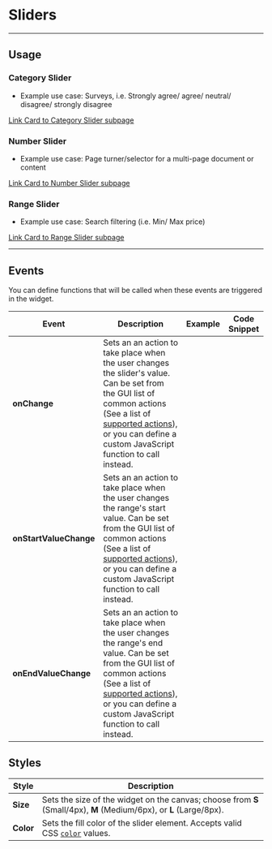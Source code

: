# Sliders


---
## Usage

### Category Slider
- Example use case: Surveys, i.e. Strongly agree/ agree/ neutral/ disagree/ strongly disagree

[Link Card to Category Slider subpage]()

### Number Slider
- Example use case: Page turner/selector for a multi-page document or content

[Link Card to Number Slider subpage]()

### Range Slider
- Example use case: Search filtering (i.e. Min/ Max price)

[Link Card to Range Slider subpage]()

---

## Events

You can define functions that will be called when these events are triggered in the widget.

| **Event** | **Description** | **Example** | **Code Snippet** |
|-----------|-----------------|-------------|------------------|
| **onChange** | Sets an an action to take place when the user changes the slider's value. Can be set from the GUI list of common actions (See a list of [supported actions](https://docs.appsmith.com/reference/appsmith-framework/widget-actions)), or you can define a custom JavaScript function to call instead. |  |  |
| **onStartValueChange** | Sets an an action to take place when the user changes the range's start value. Can be set from the GUI list of common actions (See a list of [supported actions](https://docs.appsmith.com/reference/appsmith-framework/widget-actions)), or you can define a custom JavaScript function to call instead. |  |  |
| **onEndValueChange** | Sets an an action to take place when the user changes the range's end value. Can be set from the GUI list of common actions (See a list of [supported actions](https://docs.appsmith.com/reference/appsmith-framework/widget-actions)), or you can define a custom JavaScript function to call instead. |  |  |


## Styles

| **Style** | **Description** |
|-----------|-----------------|
| **Size** | Sets the size of the widget on the canvas; choose from **S** (Small/4px), **M** (Medium/6px), or **L** (Large/8px). |
| **Color** | Sets the fill color of the slider element. Accepts valid CSS [`color`](https://developer.mozilla.org/en-US/docs/Web/CSS/color) values. |